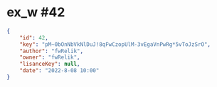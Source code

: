 
# ex_w #42
                
```JSON
{
    "id": 42,
    "key": "pM~0bOnNbVkNlDuJ!8qFwCzopUlM-3vEgaVnPwRg*5vToJzSrO",
    "author": "fwRelik",
    "owner": "fwRelik",
    "lisanceKey": null,
    "date": "2022-8-08 10:00"
}
```
